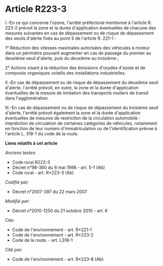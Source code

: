# Article R223-3

I.-En ce qui concerne l'ozone, l'arrêté préfectoral mentionné à l'article R. 223-2 prévoit la zone et la durée d'application
éventuelles de chacune des mesures suivantes en cas de dépassement ou de risque de dépassement des seuils d'alerte fixés au
point 5 de l'article R. 221-1 : 

1° Réduction des vitesses maximales autorisées des véhicules à moteur dans un périmètre pouvant augmenter en cas de passage
du premier au deuxième seuil d'alerte, puis du deuxième au troisième ; 

2° Actions visant à la réduction des émissions d'oxydes d'azote et de composés organiques volatils des installations
industrielles. 

II.-En cas de dépassement ou de risque de dépassement du deuxième seuil d'alerte, l'arrêté prévoit, en outre, la zone et la
durée d'application éventuelles de la mesure de limitation des transports routiers de transit dans l'agglomération. 

III.-En cas de dépassement ou de risque de dépassement du troisième seuil d'alerte, l'arrêté prévoit également la zone et la
durée d'application éventuelles de mesures de restriction de la circulation automobile : interdiction de circulation de
certaines catégories de véhicules, notamment en fonction de leur numéro d'immatriculation ou de l'identification prévue à
l'article L. 318-1 du code de la route.

**Liens relatifs à cet article**

_Anciens textes_:

  - Code rural R223-3
  - Décret n°98-360 du 6 mai 1998 - art. 5-1 (Ab)
  - Code rural - art. R*223-3 (Ab)

_Codifié par_:

  - Décret n°2007-397 du 22 mars 2007

_Modifié par_:

  - Décret n°2010-1250 du 21 octobre 2010 - art. 6

_Cite_:

  - Code de l'environnement - art. R*221-1
  - Code de l'environnement - art. R*223-2
  - Code de la route. - art. L318-1

_Cité par_:

  - Code de l'environnement - art. R*223-8 (Ab)
